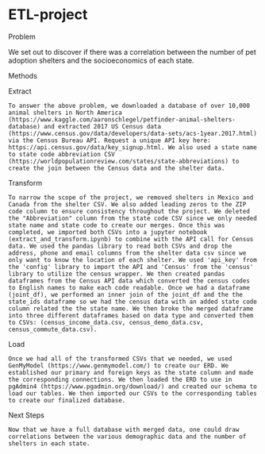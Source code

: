 # ETL-project

Problem

We set out to discover if there was a correlation between the number of pet adoption shelters and the socioeconomics of each state.

Methods

Extract

    To answer the above problem, we downloaded a database of over 10,000 animal shelters in North America (https://www.kaggle.com/aaronschlegel/petfinder-animal-shelters-database) and extracted 2017 US Census data (https://www.census.gov/data/developers/data-sets/acs-1year.2017.html) via the Census Bureau API. Request a unique API key here: https://api.census.gov/data/key_signup.html. We also used a state name to state code abbreviation CSV (https://worldpopulationreview.com/states/state-abbreviations) to create the join between the Census data and the shelter data. 

Transform

    To narrow the scope of the project, we removed shelters in Mexico and Canada from the shelter CSV. We also added leading zeros to the ZIP code column to ensure consistency throughout the project. We deleted the "Abbreviation" column from the state code CSV since we only needed state name and state code to create our merges. Once this was completed, we imported both CSVs into a jupyter notebook (extract_and_transform.ipynb) to combine with the API call for Census data. We used the pandas library to read both CSVs and drop the address, phone and email columns from the shelter data csv since we only want to know the location of each shelter. We used 'api_key' from the 'config' library to import the API and 'Census' from the 'census' library to utilize the census wrapper. We then created pandas dataframes from the Census API data which converted the census codes to English names to make each code readable. Once we had a dataframe (joint_df), we performed an inner join of the joint_df and the the state_ids dataframe so we had the census data with an added state code column related the the state name. We then broke the merged dataframe into three different dataframes based on data type and converted them to CSVs: (census_income_data.csv, census_demo_data.csv, census_commute_data.csv).

Load

    Once we had all of the transformed CSVs that we needed, we used GenMyModel (https://www.genmymodel.com/) to create our ERD. We established our primary and foreign keys as the state column and made the corresponding connections. We then loaded the ERD to use in pgAdmin4 (https://www.pgadmin.org/download/) and created our schema to load our tables. We then imported our CSVs to the corresponding tables to create our finalized database.

Next Steps

    Now that we have a full database with merged data, one could draw correlations between the various demographic data and the number of shelters in each state.